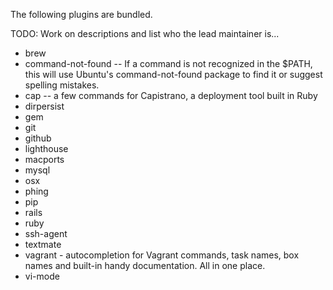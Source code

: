 The following plugins are bundled.

TODO: Work on descriptions and list who the lead maintainer is...

* brew
* command-not-found -- If a command is not recognized in the $PATH, this will use Ubuntu's command-not-found package to find it or suggest spelling mistakes.
* cap -- a few commands for Capistrano, a deployment tool built in Ruby
* dirpersist
* gem
* git
* github
* lighthouse
* macports
* mysql
* osx
* phing
* pip
* rails
* ruby
* ssh-agent
* textmate
* vagrant - autocompletion for Vagrant commands, task names, box names and built-in handy documentation. All in one place.
* vi-mode
